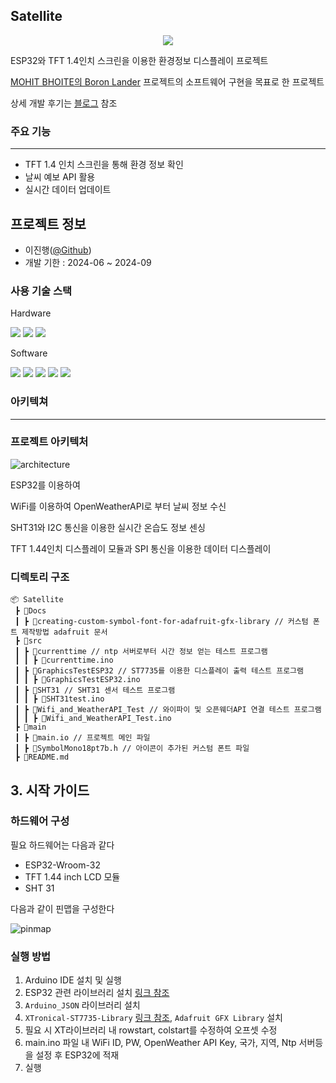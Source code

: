 ## Satellite

<center>
    <img 
    src="https://github.com/user-attachments/assets/45200387-3d6f-4814-b07b-25bf058bfbbb" 
    />
</center>

ESP32와 TFT 1.4인치 스크린을 이용한 환경정보 디스플레이 프로젝트

[MOHIT BHOITE의 Boron Lander](https://www.bhoite.com/sculptures/boron-lander/) 프로젝트의 소프트웨어 구현을 목표로 한 프로젝트

상세 개발 후기는 [블로그](https://jinhg0214.github.io/posts/satelite/) 참조

### 주요 기능
---
- TFT 1.4 인치 스크린을 통해 환경 정보 확인
- 날씨 예보 API 활용
- 실시간 데이터 업데이트

## 프로젝트 정보
- 이진행([@Github](https://github.com/jinhg0214/))
- 개발 기한 : 2024-06 ~ 2024-09

### 사용 기술 스택

Hardware 

<img src="https://img.shields.io/badge/ESP32-E7352C?style=for-the-badge&logo=ESP32&logoColor=white">
<img src="https://img.shields.io/badge/ST7735-000C1F?style=for-the-badge&logo=ST7735&logoColor=white">
<img src="https://img.shields.io/badge/SHT31-2CB9F1?style=for-the-badge&logo=SHT31&logoColor=white">

Software

<img src="https://img.shields.io/badge/arduino-00878F?style=for-the-badge&logo=arduino&logoColor=white">
<img src="https://img.shields.io/badge/espressif-E7352C?style=for-the-badge&logo=espressif&logoColor=white">
<img src="https://img.shields.io/badge/c-A8B9CC?style=for-the-badge&logo=c&logoColor=white">
<img src="https://img.shields.io/badge/github-181717?style=for-the-badge&logo=github&logoColor=white">
<img src="https://img.shields.io/badge/obsidian-7C3AED?style=for-the-badge&logo=obsidian&logoColor=white">

### 아키텍쳐 
---
### 프로젝트 아키텍처 

![architecture](https://github.com/user-attachments/assets/f59cee70-9b7d-4e44-b7dc-44fa353a91a2)

ESP32를 이용하여

WiFi를 이용하여 OpenWeatherAPI로 부터 날씨 정보 수신

SHT31와 I2C 통신을 이용한 실시간 온습도 정보 센싱 

TFT 1.44인치 디스플레이 모듈과 SPI 통신을 이용한 데이터 디스플레이

### 디렉토리 구조
```
📦 Satellite
 ┣ 📂Docs
 ┃ ┣ 📜creating-custom-symbol-font-for-adafruit-gfx-library // 커스텀 폰트 제작방법 adafruit 문서
 ┣ 📂src
 ┃ ┣ 📂currenttime // ntp 서버로부터 시간 정보 얻는 테스트 프로그램
 ┃ ┃ ┣ 📜currenttime.ino 
 ┃ ┣ 📂GraphicsTestESP32 // ST7735를 이용한 디스플레이 출력 테스트 프로그램
 ┃ ┃ ┣ 📜GraphicsTestESP32.ino
 ┃ ┣ 📂SHT31 // SHT31 센서 테스트 프로그램
 ┃ ┃ ┣ 📜SHT31test.ino
 ┃ ┣ 📂Wifi_and_WeatherAPI_Test // 와이파이 및 오픈웨더API 연결 테스트 프로그램
 ┃ ┃ ┣ 📂Wifi_and_WeatherAPI_Test.ino
 ┣ 📂main
 ┃ ┣ 📜main.io // 프로젝트 메인 파일
 ┃ ┣ 📜SymbolMono18pt7b.h // 아이콘이 추가된 커스텀 폰트 파일
 ┣ 📜README.md
```

## 3. 시작 가이드

### 하드웨어 구성
필요 하드웨어는 다음과 같다
- ESP32-Wroom-32
- TFT 1.44 inch LCD 모듈
- SHT 31

다음과 같이 핀맵을 구성한다

![pinmap](https://github.com/user-attachments/assets/2c871f02-c884-4aca-b90e-785fab657896)

### 실행 방법
1. Arduino IDE 설치 및 실행
2. ESP32 관련 라이브러리 설치 [링크 참조](https://randomnerdtutorials.com/installing-the-esp32-board-in-arduino-ide-windows-instructions/)
3. `Arduino_JSON` 라이브러리 설치
4. `XTronical-ST7735-Library` [링크 참조](https://www.xtronical.com/basics/displays/lcd-tft-colourcolor-display-128x128-pixelst7735-driver/128x128-colour-lcd-esp32/), `Adafruit GFX Library` 설치
5. 필요 시 XT라이브러리 내 rowstart, colstart를 수정하여 오프셋 수정
6. main.ino 파일 내 WiFi ID, PW, OpenWeather API Key, 국가, 지역, Ntp 서버등을 설정 후 ESP32에 적재
7. 실행